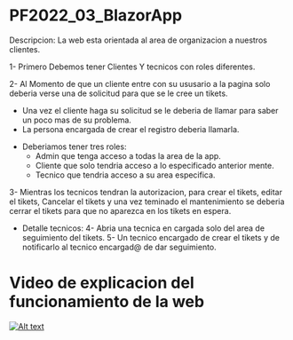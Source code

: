 # PF2022_03_BlazorApp

Descripcion: La web esta orientada al area de organizacion a nuestros clientes.

1- Primero Debemos tener Clientes Y tecnicos con roles diferentes.

2- Al Momento de que un cliente entre con su ususario a la pagina solo deberia verse una de solicitud para que se le cree un tikets. 

  - Una vez el cliente haga su solicitud se le deberia de llamar para saber un poco mas de su problema.
  - La persona encargada de crear el registro deberia llamarla.

  * Deberiamos tener tres roles:
    - Admin que tenga acceso a todas la area de la app.
    - Cliente que solo tendria acceso a lo especificado anterior mente.
    - Tecnico que tendria acceso a su area especifica.

3- Mientras los tecnicos tendran la autorizacion, para crear el tikets, editar el tikets, Cancelar el tikets y una vez teminado el mantenimiento se deberia
cerrar el tikets para que no aparezca en los tikets en espera.

* Detalle tecnicos:
  4- Abria una tecnica en cargada solo del area de seguimiento del tikets.
  5- Un tecnico encargado de crear el tikets y de notificarlo al tecnico encargad@ de dar seguimiento.
  
 # Video de explicacion del funcionamiento de la web                                                                  
   [![Alt text](https://img.youtube.com/vi/2moC-6wAiwY/0.jpg)](https://www.youtube.com/watch?v=2moC-6wAiwY)
 
